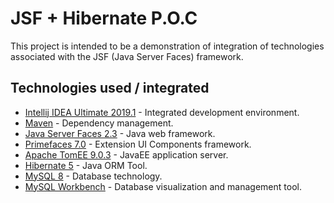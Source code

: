 # JSF + Hibernate P.O.C

This project is intended to be a demonstration of integration of technologies associated with the JSF (Java Server Faces)
framework.

## Technologies used / integrated

* [Intellij IDEA Ultimate 2019.1](https://www.googleadservices.com/pagead/aclk?sa=L&ai=DChcSEwjer6LMw_ToAhWCDZEKHeu0B4UYABAAGgJjZQ&ohost=www.google.com&cid=CAESP-D2EdcdLVKrIAEJH20sCaApOpe42rdSJFCFPaPDmP6g2rQn1sydmSDoEdcjcy-FD04VSiRCbvrv3E39T3_FUw&sig=AOD64_2m3XgVhR4__s-uVtSMYlgwopFLwg&q=&ved=2ahUKEwjv15vMw_ToAhXnLLkGHXNYBZgQ0Qx6BAgfEAE&adurl=) - Integrated development environment.
* [Maven](https://maven.apache.org/) - Dependency management.
* [Java Server Faces 2.3](https://www.oracle.com/java/technologies/javaserverfaces.html) - Java web framework.
* [Primefaces 7.0](https://www.primefaces.org/) - Extension UI Components framework.
* [Apache TomEE 9.0.3](http://tomee.apache.org/) - JavaEE application server.
* [Hibernate 5](https://hibernate.org/) - Java ORM Tool.
* [MySQL 8](https://www.mysql.com/) - Database technology.
* [MySQL Workbench](https://www.mysql.com/products/workbench/) - Database visualization and management tool.

